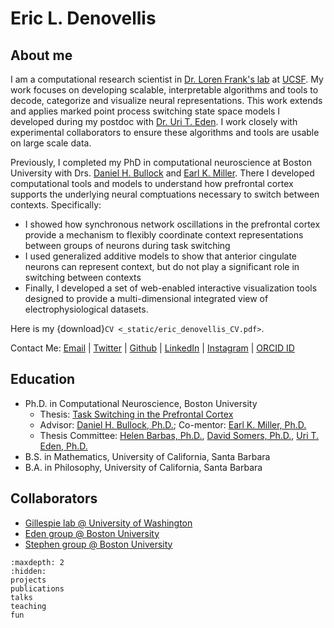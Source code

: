 # Eric L. Denovellis

## About me

I am a computational research scientist in [Dr. Loren Frank's lab](https://franklab.ucsf.edu/) at [UCSF](https://www.ucsf.edu/). My work focuses on developing scalable, interpretable algorithms and tools to decode, categorize and visualize neural representations. This work extends and applies marked point process switching state space models I developed during my postdoc with [Dr. Uri T. Eden](https://math.bu.edu/people/tzvi/). I work closely with experimental collaborators to ensure these algorithms and tools are usable on large scale data.

Previously, I completed my PhD in computational neuroscience at Boston University with Drs. [Daniel H. Bullock](https://www.bu.edu/psych/profile/daniel-bullock/) and [Earl K. Miller](https://ekmillerlab.mit.edu/earl-miller/). There I developed computational tools and models to understand how prefrontal cortex supports the underlying neural comptuations necessary to switch between contexts. Specifically:

+ I showed how synchronous network oscillations in the prefrontal cortex provide a mechanism to flexibly coordinate context representations between groups of neurons during task switching
+ I used generalized additive models to show that anterior cingulate neurons can represent context, but do not play a significant role in switching between contexts
+ Finally, I developed a set of web-enabled interactive visualization tools designed to provide a multi-dimensional integrated view of electrophysiological datasets.

Here is my {download}`CV <_static/eric_denovellis_CV.pdf>`.

Contact Me: [Email](mailto:eric.denovellis@ucsf.edu) | [Twitter](https://twitter.com/eric_denovellis) | [Github](https://github.com/edeno) | [LinkedIn](https://www.linkedin.com/in/eric-denovellis-70908238/) | [Instagram](https://www.instagram.com/edenovellis/) | [ORCID ID](https://orcid.org/0000-0003-4606-087X)

## Education

+ Ph.D. in Computational Neuroscience, Boston University
  + Thesis: [Task Switching in the Prefrontal Cortex](https://hdl.handle.net/2144/19067)
  + Advisor: [Daniel H. Bullock, Ph.D.](https://www.bu.edu/psych/profile/daniel-bullock/); Co-mentor: [Earl K. Miller, Ph.D.](https://ekmillerlab.mit.edu/earl-miller/)
  + Thesis Committee: [Helen Barbas, Ph.D.](https://www.bu.edu/sargent/profile/helen-barbas-ph-d/), [David Somers, Ph.D.](https://sites.bu.edu/fmri/), [Uri T. Eden, Ph.D.](https://math.bu.edu/people/tzvi/)
+ B.S. in Mathematics, University of California, Santa Barbara
+ B.A. in Philosophy, University of California, Santa Barbara

## Collaborators

+ [Gillespie lab @ University of Washington](https://www.gillespie-lab.com/)
+ [Eden group @ Boston University](https://math.bu.edu/people/tzvi/)
+ [Stephen group @ Boston University](http://emilystephen.com/)

```{toctree}
:maxdepth: 2
:hidden:
projects
publications
talks
teaching
fun
```

